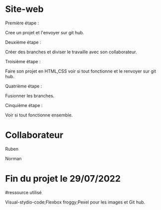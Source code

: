# Site-web

Première étape :

Cree un projet et l'envoyer sur git hub.

Deuxième étape :

Créer des branches et diviser le travaille avec son collaborateur.

Troisième étape :

Faire son projet en HTML,CSS voir si tout fonctionne et le renvoyer sur git hub.

Quatrième étape :

Fusionner les branches.

Cinquième étape :

Voir si tout fonctionne ensemble.

# Collaborateur

Ruben

Norman

# Fin du projet le 29/07/2022

#ressource utilisé 

Visual-stydio-code;Flexbox froggy;Pexel pour les images et Git hub.
